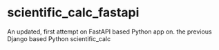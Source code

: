 # scientific_calc_fastapi
An updated, first attempt on FastAPI based Python app on. the previous Django based Python scientific_calc
